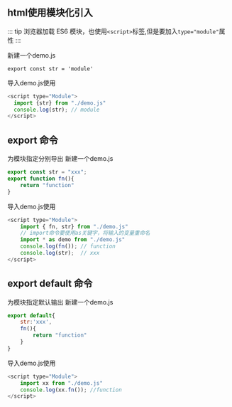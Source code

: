 ## html使用模块化引入

::: tip
浏览器加载 ES6 模块，也使用`<script>`标签,但是要加入`type="module"`属性
:::

新建一个demo.js
```shell
export const str = 'module'
```
导入demo.js使用
```js
<script type="Module">
  import {str} from "./demo.js"
  console.log(str); // module
</script>
```

## export 命令
为模块指定分别导出
新建一个demo.js
```js
export const str = "xxx";
export function fn(){
    return "function"
}
```
导入demo.js使用
```js
<script type="Module">
    import { fn, str} from "./demo.js"
    // import命令要使用as关键字，将输入的变量重命名
    import * as demo from "./demo.js"
    console.log(fn()); // function
    console.log(str);  // xxx
</script>
```


## export default 命令
为模块指定默认输出
新建一个demo.js
```js
export default{
    str:'xxx',
    fn(){
        return "function"
    }
}
```
导入demo.js使用
```js
<script type="Module">
    import xx from "./demo.js"
    console.log(xx.fn()); //function
</script>
```
